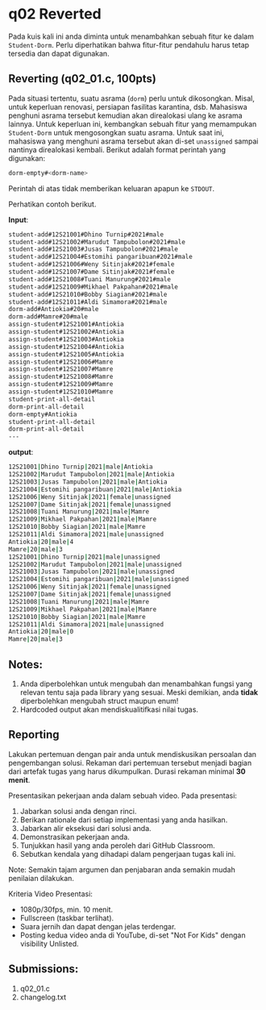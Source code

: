 # q02 Reverted

Pada kuis kali ini anda diminta untuk menambahkan sebuah fitur ke dalam ```Student-Dorm```. Perlu diperhatikan bahwa fitur-fitur pendahulu harus tetap tersedia dan dapat digunakan.

## Reverting (q02_01.c, 100pts)

Pada situasi tertentu, suatu asrama (```dorm```) perlu untuk dikosongkan. Misal, untuk keperluan renovasi, persiapan fasilitas karantina, dsb. Mahasiswa penghuni asrama tersebut kemudian akan direalokasi ulang ke asrama lainnya. Untuk keperluan ini, kembangkan sebuah fitur yang memampukan ```Student-Dorm``` untuk mengosongkan suatu asrama. Untuk saat ini, mahasiswa yang menghuni asrama tersebut akan di-set ```unassigned``` sampai nantinya direalokasi kembali. Berikut adalah format perintah yang digunakan:

```bash
dorm-empty#<dorm-name>
```

Perintah di atas tidak memberikan keluaran apapun ke ```STDOUT```.

Perhatikan contoh berikut.

**Input**:
```bash
student-add#12S21001#Dhino Turnip#2021#male
student-add#12S21002#Marudut Tampubolon#2021#male
student-add#12S21003#Jusas Tampubolon#2021#male
student-add#12S21004#Estomihi pangaribuan#2021#male
student-add#12S21006#Weny Sitinjak#2021#female
student-add#12S21007#Dame Sitinjak#2021#female
student-add#12S21008#Tuani Manurung#2021#male
student-add#12S21009#Mikhael Pakpahan#2021#male
student-add#12S21010#Bobby Siagian#2021#male
student-add#12S21011#Aldi Simamora#2021#male
dorm-add#Antiokia#20#male
dorm-add#Mamre#20#male
assign-student#12S21001#Antiokia
assign-student#12S21002#Antiokia
assign-student#12S21003#Antiokia
assign-student#12S21004#Antiokia
assign-student#12S21005#Antiokia
assign-student#12S21006#Mamre
assign-student#12S21007#Mamre
assign-student#12S21008#Mamre
assign-student#12S21009#Mamre
assign-student#12S21010#Mamre
student-print-all-detail
dorm-print-all-detail
dorm-empty#Antiokia
student-print-all-detail
dorm-print-all-detail
---

```

**output**:
```bash
12S21001|Dhino Turnip|2021|male|Antiokia
12S21002|Marudut Tampubolon|2021|male|Antiokia
12S21003|Jusas Tampubolon|2021|male|Antiokia
12S21004|Estomihi pangaribuan|2021|male|Antiokia
12S21006|Weny Sitinjak|2021|female|unassigned
12S21007|Dame Sitinjak|2021|female|unassigned
12S21008|Tuani Manurung|2021|male|Mamre
12S21009|Mikhael Pakpahan|2021|male|Mamre
12S21010|Bobby Siagian|2021|male|Mamre
12S21011|Aldi Simamora|2021|male|unassigned
Antiokia|20|male|4
Mamre|20|male|3
12S21001|Dhino Turnip|2021|male|unassigned
12S21002|Marudut Tampubolon|2021|male|unassigned
12S21003|Jusas Tampubolon|2021|male|unassigned
12S21004|Estomihi pangaribuan|2021|male|unassigned
12S21006|Weny Sitinjak|2021|female|unassigned
12S21007|Dame Sitinjak|2021|female|unassigned
12S21008|Tuani Manurung|2021|male|Mamre
12S21009|Mikhael Pakpahan|2021|male|Mamre
12S21010|Bobby Siagian|2021|male|Mamre
12S21011|Aldi Simamora|2021|male|unassigned
Antiokia|20|male|0
Mamre|20|male|3

```

## Notes:

1. Anda diperbolehkan untuk mengubah dan menambahkan fungsi yang relevan tentu saja pada library yang sesuai. Meski demikian, anda **tidak** diperbolehkan mengubah struct maupun enum!
2. Hardcoded output akan mendiskualitifkasi nilai tugas.

## Reporting
Lakukan pertemuan dengan pair anda untuk mendiskusikan persoalan dan pengembangan solusi. Rekaman dari pertemuan tersebut menjadi bagian dari artefak tugas yang harus dikumpulkan. Durasi rekaman minimal **30 menit**.

Presentasikan pekerjaan anda dalam sebuah video. Pada presentasi:
1. Jabarkan solusi anda dengan rinci.
2. Berikan rationale dari setiap implementasi yang anda hasilkan.
3. Jabarkan alir eksekusi dari solusi anda.
4. Demonstrasikan pekerjaan anda.
5. Tunjukkan hasil yang anda peroleh dari GitHub Classroom.
6. Sebutkan kendala yang dihadapi dalam pengerjaan tugas kali ini.

Note: Semakin tajam argumen dan penjabaran anda semakin mudah penilaian dilakukan.

Kriteria Video Presentasi:
+ 1080p/30fps, min. 10 menit.
+ Fullscreen (taskbar terlihat).
+ Suara jernih dan dapat dengan jelas terdengar.
+ Posting kedua video anda di YouTube, di-set "Not For Kids" dengan visibility Unlisted.

## Submissions:

1. q02_01.c
4. changelog.txt

